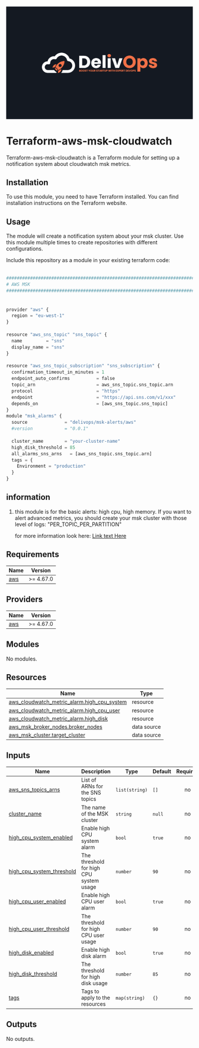 ![image info](logo.jpeg)

# Terraform-aws-msk-cloudwatch

Terraform-aws-msk-cloudwatch is a Terraform module for setting up a notification system about cloudwatch msk metrics.

## Installation

To use this module, you need to have Terraform installed. You can find installation instructions on the Terraform website.

## Usage

The module will create a notification system about your msk cluster.
Use this module multiple times to create repositories with different configurations.

Include this repository as a module in your existing terraform code:

```python

################################################################################
# AWS MSK
################################################################################


provider "aws" {
  region = "eu-west-1"
}

resource "aws_sns_topic" "sns_topic" {
  name         = "sns"
  display_name = "sns"
}

resource "aws_sns_topic_subscription" "sns_subscription" {
  confirmation_timeout_in_minutes = 1
  endpoint_auto_confirms          = false
  topic_arn                       = aws_sns_topic.sns_topic.arn
  protocol                        = "https"
  endpoint                        = "https://api.sns.com/v1/xxx"
  depends_on                      = [aws_sns_topic.sns_topic]
}
module "msk_alarms" {
  source              = "delivops/msk-alerts/aws"
  #version            = "0.0.1"

  cluster_name        = "your-cluster-name"
  high_disk_threshold = 85
  all_alarms_sns_arns   = [aws_sns_topic.sns_topic.arn]
  tags = {
    Environment = "production"
  }
}

```

## information

1. this module is for the basic alerts: high cpu, high memory.
   If you want to alert advanced metrics, you should create your msk cluster with those level of logs: "PER_TOPIC_PER_PARTITION"

   for more information look here: [Link text Here](https://docs.aws.amazon.com/msk/latest/developerguide/metrics-details.html)

<!-- BEGIN_TF_DOCS -->

## Requirements

| Name                                                   | Version   |
| ------------------------------------------------------ | --------- |
| <a name="requirement_aws"></a> [aws](#requirement_aws) | >= 4.67.0 |

## Providers

| Name                                             | Version   |
| ------------------------------------------------ | --------- |
| <a name="provider_aws"></a> [aws](#provider_aws) | >= 4.67.0 |

## Modules

No modules.

## Resources

| Name                                                                                                                                               | Type        |
| -------------------------------------------------------------------------------------------------------------------------------------------------- | ----------- |
| [aws_cloudwatch_metric_alarm.high_cpu_system](https://registry.terraform.io/providers/hashicorp/aws/latest/docs/resources/cloudwatch_metric_alarm) | resource    |
| [aws_cloudwatch_metric_alarm.high_cpu_user](https://registry.terraform.io/providers/hashicorp/aws/latest/docs/resources/cloudwatch_metric_alarm)   | resource    |
| [aws_cloudwatch_metric_alarm.high_disk](https://registry.terraform.io/providers/hashicorp/aws/latest/docs/resources/cloudwatch_metric_alarm)       | resource    |
| [aws_msk_broker_nodes.broker_nodes](https://registry.terraform.io/providers/hashicorp/aws/latest/docs/data-sources/msk_broker_nodes)               | data source |
| [aws_msk_cluster.target_cluster](https://registry.terraform.io/providers/hashicorp/aws/latest/docs/data-sources/msk_cluster)                       | data source |

## Inputs

| Name                                                                                                         | Description                             | Type           | Default | Required |
| ------------------------------------------------------------------------------------------------------------ | --------------------------------------- | -------------- | ------- | :------: |
| <a name="input_aws_sns_topics_arns"></a> [aws_sns_topics_arns](#input_aws_sns_topics_arns)                   | List of ARNs for the SNS topics         | `list(string)` | `[]`    |    no    |
| <a name="input_cluster_name"></a> [cluster_name](#input_cluster_name)                                        | The name of the MSK cluster             | `string`       | `null`  |    no    |
| <a name="input_high_cpu_system_enabled"></a> [high_cpu_system_enabled](#input_high_cpu_system_enabled)       | Enable high CPU system alarm            | `bool`         | `true`  |    no    |
| <a name="input_high_cpu_system_threshold"></a> [high_cpu_system_threshold](#input_high_cpu_system_threshold) | The threshold for high CPU system usage | `number`       | `90`    |    no    |
| <a name="input_high_cpu_user_enabled"></a> [high_cpu_user_enabled](#input_high_cpu_user_enabled)             | Enable high CPU user alarm              | `bool`         | `true`  |    no    |
| <a name="input_high_cpu_user_threshold"></a> [high_cpu_user_threshold](#input_high_cpu_user_threshold)       | The threshold for high CPU user usage   | `number`       | `90`    |    no    |
| <a name="input_high_disk_enabled"></a> [high_disk_enabled](#input_high_disk_enabled)                         | Enable high disk alarm                  | `bool`         | `true`  |    no    |
| <a name="input_high_disk_threshold"></a> [high_disk_threshold](#input_high_disk_threshold)                   | The threshold for high disk usage       | `number`       | `85`    |    no    |
| <a name="input_tags"></a> [tags](#input_tags)                                                                | Tags to apply to the resources          | `map(string)`  | `{}`    |    no    |

## Outputs

No outputs.

<!-- END_TF_DOCS -->
